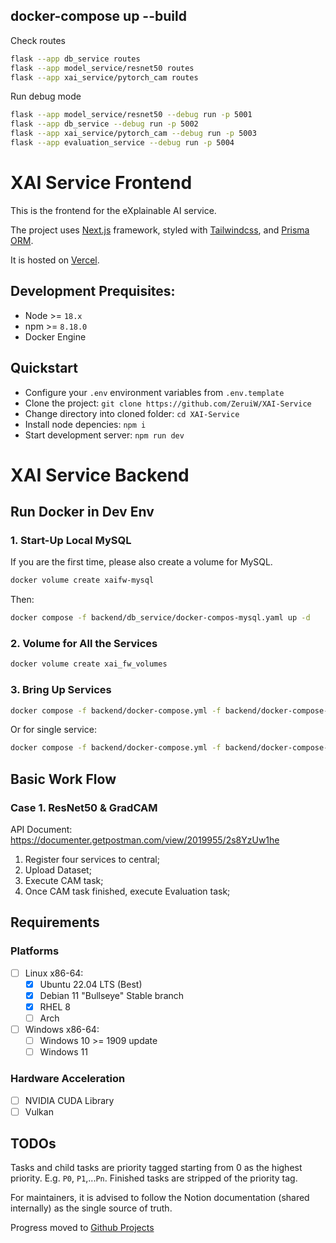 ## docker-compose up --build

Check routes

```bash
flask --app db_service routes
flask --app model_service/resnet50 routes
flask --app xai_service/pytorch_cam routes

```

Run debug mode

```bash
flask --app model_service/resnet50 --debug run -p 5001
flask --app db_service --debug run -p 5002
flask --app xai_service/pytorch_cam --debug run -p 5003
flask --app evaluation_service --debug run -p 5004
```

# XAI Service Frontend

This is the frontend for the eXplainable AI service.

The project uses [Next.js](https://nextjs.org) framework, styled with [Tailwindcss](https://tailwindcss.com), and [Prisma ORM](https://prisma.io).

It is hosted on [Vercel](https://vercel.com).

## Development Prequisites:

-   Node >= `18.x`
-   npm >= `8.18.0`
-   Docker Engine

## Quickstart

-   Configure your `.env` environment variables from `.env.template`
-   Clone the project: `git clone https://github.com/ZeruiW/XAI-Service`
-   Change directory into cloned folder: `cd XAI-Service`
-   Install node depencies: `npm i`
-   Start development server: `npm run dev`

# XAI Service Backend

## Run Docker in Dev Env

### 1. Start-Up Local MySQL

If you are the first time, please also create a volume for MySQL.

``` bash
docker volume create xaifw-mysql
```

Then:

``` bash
docker compose -f backend/db_service/docker-compos-mysql.yaml up -d
```

### 2. Volume for All the Services

``` bash
docker volume create xai_fw_volumes
```

### 3. Bring Up Services

```bash
docker compose -f backend/docker-compose.yml -f backend/docker-compose-dev.yml up --build
```

Or for single service:

```bash
docker compose -f backend/docker-compose.yml -f backend/docker-compose-dev.yml up [service_name] --build
```



## Basic Work Flow

### Case 1. ResNet50 & GradCAM

API Document: https://documenter.getpostman.com/view/2019955/2s8YzUw1he

1. Register four services to central;
2. Upload Dataset;
3. Execute CAM task;
4. Once CAM task finished, execute Evaluation task;





## Requirements

### Platforms

-   [ ] Linux x86-64:
    -   [x] Ubuntu 22.04 LTS (Best)
    -   [x] Debian 11 "Bullseye" Stable branch
    -   [x] RHEL 8
    -   [ ] Arch
-   [ ] Windows x86-64:
    -   [ ] Windows 10 >= 1909 update
    -   [ ] Windows 11

### Hardware Acceleration

-   [ ] NVIDIA CUDA Library
-   [ ] Vulkan

## TODOs

Tasks and child tasks are priority tagged starting from 0 as the highest priority. E.g. `P0`, `P1`,...`Pn`. Finished tasks are stripped of the priority tag.

For maintainers, it is advised to follow the Notion documentation (shared internally) as the single source of truth.

Progress moved to [Github Projects](https://github.com/users/ZeruiW/projects/4)
